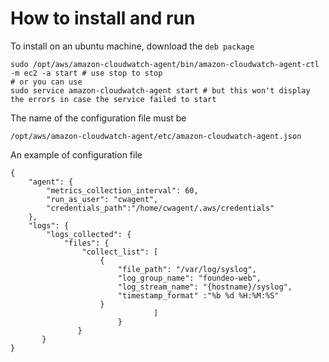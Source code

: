 # How to install and run
To install on an ubuntu machine, download the `deb package`

```
sudo /opt/aws/amazon-cloudwatch-agent/bin/amazon-cloudwatch-agent-ctl -m ec2 -a start # use stop to stop
# or you can use
sudo service amazon-cloudwatch-agent start # but this won't display the errors in case the service failed to start
```

The name of the configuration file must be
```
/opt/aws/amazon-cloudwatch-agent/etc/amazon-cloudwatch-agent.json
```

An example of configuration file

```
{
	"agent": {
		"metrics_collection_interval": 60,
		"run_as_user": "cwagent",
		"credentials_path":"/home/cwagent/.aws/credentials"
	},
	"logs": {
		"logs_collected": {
			"files": {
				"collect_list": [
					{
						"file_path": "/var/log/syslog",
						"log_group_name": "foundeo-web",
						"log_stream_name": "{hostname}/syslog",
						"timestamp_format" :"%b %d %H:%M:%S"
					}
                                ]
                        }
               }
       }
}
```


